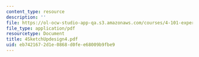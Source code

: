 ```yaml
---
content_type: resource
description: ''
file: https://ol-ocw-studio-app-qa.s3.amazonaws.com/courses/4-101-experiencing-architecture-studio-spring-2003/eb7421672d1e0868d0fee68009b9fbe9_4SketchUpdesign4.pdf
file_type: application/pdf
resourcetype: Document
title: 4SketchUpdesign4.pdf
uid: eb742167-2d1e-0868-d0fe-e68009b9fbe9
---
```

